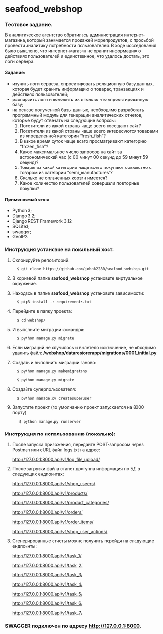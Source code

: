 # seafood_webshop
### Тестовое задание.
В аналитическое агентство обратилась администрация
интернет-магазина, который занимается продажей морепродуктов, с
просьбой провести аналитику потребности пользователей. В ходе исследования было
выявлено, что интернет-магазин не хранит информацию о действиях пользователей и
единственное, что удалось достать, это логи сервера.

#### Задание:
 - изучить логи сервера, спроектировать реляционную базу
данных, которая будет хранить информацию о товарах, транзакциях и действиях
пользователей;
 - распарсить логи и положить их в только что
спроектированную базу;
 - на основе полученной базы данных, необходимо разработать
программный модуль для генерации аналитических отчетов, которые будут отвечать на
следующие вопросы:
   1. Посетители из какой страны чаще всего посещают сайт?
   2. Посетители из какой страны чаще всего интересуются товарами из
определенной категории “fresh_fish”?
   3. В какое время суток чаще всего просматривают категорию “frozen_fish”?
   4. Какое максимальное число запросов на сайт за астрономический час (c 00
минут 00 секунд до 59 минут 59 секунд)?
   5. Товары из какой категории чаще всего покупают совместно с товаром из
категории “semi_manufactures”?
   6. Сколько не оплаченных корзин имеется?
   7. Какое количество пользователей совершали повторные покупки?

#### Применяемый стек:
- Python 3;
- Django 3.2;
- Django REST Framework 3.12
- SQLite3;
- swagger;
- GeoIP2.

### Инструкция установке на локальный хост.
1. Склонируйте репозиторий:
      
         $ git clone https://github.com/johnk2280/seafood_webshop.git
2. В корневой папке **seafood_webshop** установите виртуальное окружение.
3. Находясь в папке **seafood_webshop** установите зависимости:

         $ pip3 install -r requirements.txt
4. Перейдите в папку проекта:

         $ cd webshop/
5. И выполните миграции командой:
      
         $ python manage.py migrate
6. Если миграций не случилось и вылетело исключение, не обходимо удалить файл:
**/webshop/datarestorerapp/migrations/0001_initial.py**


7. Создать и выполнить миграции заново:

         $ python manage.py makemigratons

         $ python manage.py migrate
8. Создайте суперпользователя:

         $ python manage.py createsuperuser

9. Запустите проект (по умолчанию проект запускается на 8000 порту):

          $ python manage.py runserver

### Инструкция по использованию (локально):

1. После запуска приложения, передайте POST-запросом через Postman или cURL файл logs.txt на адрес:

   http://127.0.0.1:8000/api/v1/log_file_upload/


2. После загрузки файла станет доступна информация по БД в следующих ендпоинтах:


   http://127.0.0.1:8000/api/v1/shop_useers/
   
   http://127.0.0.1:8000/api/v1/products/
   
   http://127.0.0.1:8000/api/v1/product_categories/
   
   http://127.0.0.1:8000/api/v1/orders/
   
   http://127.0.0.1:8000/api/v1/order_items/
   
   http://127.0.0.1:8000/api/v1/shop_user_actions/
   

3. Сгенерированные отчеты можно получить перейдя на следующие ендпоинты:

   http://127.0.0.1:8000/api/v1/task_1/
   
   http://127.0.0.1:8000/api/v1/task_2/
   
   http://127.0.0.1:8000/api/v1/task_3/
   
   http://127.0.0.1:8000/api/v1/task_4/
   
   http://127.0.0.1:8000/api/v1/task_5/
   
   http://127.0.0.1:8000/api/v1/task_6/
   
   http://127.0.0.1:8000/api/v1/task_7/
   

### SWAGGER подключен по адресу http://127.0.0.1:8000.
